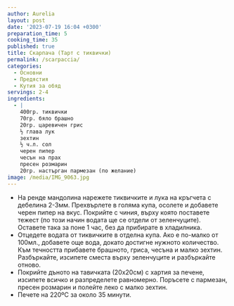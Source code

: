 ```yaml
---
author: Aurelia
layout: post
date: '2023-07-19 16:04 +0300'
preparation_time: 5
cooking_time: 35
published: true
title: Скарпача (Тарт с тиквички)
permalink: /scarpaccia/
categories:
  - Основни
  - Предястия
  - Кутия за обяд
servings: 2-4
ingredients:
  - |
    400гр. тиквички
    70гр. бяло брашно
    20гр. царевичен грис
    ½ глава лук
    зехтин
    ½ ч.л. сол
    черен пипер
    чесън на прах
    пресен розмарин
    20гр. настърган пармезан (по желание)
image: /media/IMG_9063.jpg
---
```

- На ренде мандолина нарежете тиквичките и лука на кръгчета с дебелина 2-3мм. Прехвърлете в голяма купа, осолете и добавете черен пипер на вкус. Покрийте с чиния, върху която поставете тежест (по този начин водата ще се отдели от зеленчуците). Оставете така за поне 1 час, без да прибирате в хладилника.
- Отцедете водата от тиквичките в отделна купа. Ако е по-малко от 100мл., добавете още вода, докато достигне нужното количество. Към течността прибавете брашното, гриса, чесъна и малко зехтин. Разбъркайте, изсипете сместа върху зеленчуците и разбъркайте отново. 
- Покрийте дъното на тавичката (20х20см) с хартия за печене, изсипете всичко и разпределете равномерно. Поръсете с пармезан, пресен розмарин и полейте леко с малко зехтин.
- Печете на 220ºС за около 35 минути.
